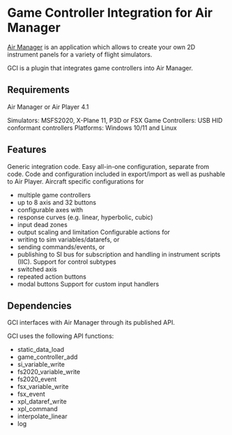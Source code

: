 # Game Controller Integration for Air Manager

[Air Manager](https://www.siminnovations.com) is an application which allows to create your own 2D instrument panels for a variety of flight simulators.

GCI is a plugin that integrates game controllers into Air Manager.

## Requirements

Air Manager or Air Player 4.1

Simulators: MSFS2020, X-Plane 11, P3D or FSX
Game Controllers: USB HID conformant controllers
Platforms: Windows 10/11 and Linux

## Features

Generic integration code.
Easy all-in-one configuration, separate from code.
Code and configuration included in export/import as well as pushable to Air Player.
Aircraft specific configurations for
-	multiple game controllers
- up to 8 axis and 32 buttons
-	configurable axes with
  - response curves (e.g. linear, hyperbolic, cubic)
  - input dead zones 
  -	output scaling and limitation
Configurable actions for
- writing to sim variables/datarefs, or
- sending commands/events, or
- publishing to SI bus for subscription and handling in instrument scripts (IIC).
Support for control subtypes 
- switched axis 
- repeated action buttons
- modal buttons
Support for custom input handlers

## Dependencies

GCI interfaces with Air Manager through its published API.

GCI uses the following API functions:
- static_data_load
- game_controller_add
- si_variable_write
- fs2020_variable_write
- fs2020_event
- fsx_variable_write
- fsx_event
- xpl_dataref_write
- xpl_command
- interpolate_linear
- log
